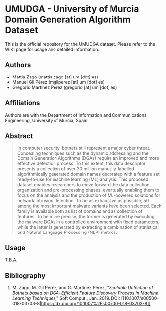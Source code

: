 # UMUDGA - University of Murcia Domain Generation Algorithm Dataset

This is the official repository for the UMUDGA dataset. Please refer to the WIKI page for usage and detailed information. 

## Authors
- Mattia Zago (mattia.zago [at] um [dot] es)
- Manuel Gil Pérez (mgilperez [at] um [dot] es)
- Gregorio Martínez Pérez (gregorio [at] um [dot] es)

## Affiliations
Authors are with the Department of Information and Communications Engineering, University of Murcia, Spain

## Abstract
>In computer security, botnets still represent a major cyber threat. Concealing techniques such as the dynamic addressing and the Domain Generation Algorithms (DGAs) require an improved and more effective detection process. To this extent, this data descriptor presents a collection of over 30 million manually-labelled algorithmically generated domain names decorated with a feature set ready-to-use for machine learning (ML) analysis. This proposed dataset enables researchers to move forward the data collection, organization and pre-processing phases, eventually enabling them to focus on the analysis and the production of ML-powered solutions for network intrusion detection.
>To be as exhaustive as possible, 50 among the most important malware variants have been selected. Each family is available both as list of domains and as collection of features. To be more precise, the former is generated by executing the malware DGAs in a controlled environment with fixed parameters, while the latter is generated by extracting a combination of statistical and Natural Language Processing (NLP) metrics.

## Usage
T.B.A.

## Bibliography
1. M. Zago, M. Gil Pérez, and G. Martínez Pérez, "_Scalable Detection of Botnets based on DGA: Efficient Feature Discovery Process in Machine Learning Techniques_," Soft Comput., Jan. 2019. DOI: [[10.1007/s00500-018-03703-8|https://dx.doi.org/10.1007%2Fs00500-018-03703-8]]
